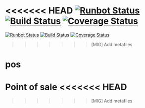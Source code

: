 <<<<<<< HEAD
[![Runbot Status](https://runbot.odoo-community.org/runbot/badge/flat/184/13.0.svg)](https://runbot.odoo-community.org/runbot/repo/github-com-oca-pos-184)
[![Build Status](https://travis-ci.org/OCA/pos.svg?branch=13.0)](https://travis-ci.org/OCA/pos)
[![Coverage Status](https://coveralls.io/repos/OCA/pos/badge.png?branch=13.0)](https://coveralls.io/r/OCA/pos?branch=13.0)
=======
[![Runbot Status](https://runbot.odoo-community.org/runbot/badge/flat/184/12.0.svg)](https://runbot.odoo-community.org/runbot/repo/github-com-oca-pos-184)
[![Build Status](https://travis-ci.org/OCA/pos.svg?branch=12.0)](https://travis-ci.org/OCA/pos)
[![Coverage Status](https://coveralls.io/repos/OCA/pos/badge.png?branch=12.0)](https://coveralls.io/r/OCA/pos?branch=12.0)
>>>>>>> [MIG] Add metafiles

pos
===

Point of sale
<<<<<<< HEAD
=======


>>>>>>> [MIG] Add metafiles
